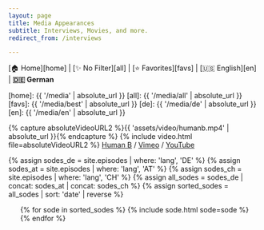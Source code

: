 ```yaml
---
layout: page
title: Media Appearances
subtitle: Interviews, Movies, and more.
redirect_from: /interviews

---
```


[🏠 Home][home] | [✨ No Filter][all] | [⭐ Favorites][favs] | [🇺🇸 English][en] | **🇩🇪 German**

[home]: {{ '/media' | absolute_url }}
[all]: {{ '/media/all' | absolute_url }}
[favs]: {{ '/media/best' | absolute_url }}
[de]: {{ '/media/de' | absolute_url }}
[en]: {{ '/media/en' | absolute_url }}

{% capture absoluteVideoURL2 %}{{ 'assets/video/humanb.mp4' | absolute_url }}{% endcapture %}
{% include video.html file=absoluteVideoURL2 %}
[Human B][hb] / [Vimeo][hbv] / [YouTube][hby]

[hb]: https://humanb-film.com/
[hbv]: https://vimeo.com/658711759
[hby]: https://youtu.be/RFSBWrAllzw

{% assign sodes_de = site.episodes | where: 'lang', 'DE' %}
{% assign sodes_at = site.episodes | where: 'lang', 'AT' %}
{% assign sodes_ch = site.episodes | where: 'lang', 'CH' %}
{% assign all_sodes = sodes_de | concat: sodes_at | concat: sodes_ch %}
{% assign sorted_sodes = all_sodes | sort: 'date' | reverse %}

<ul class="sodes">
{% for sode in sorted_sodes %}
{% include sode.html sode=sode %}
{% endfor %}
</ul>
